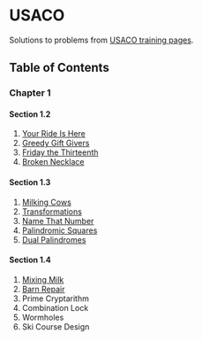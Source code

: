 # USACO

Solutions to problems from [USACO training pages](train.usaco.org).

## Table of Contents

### Chapter 1

#### Section 1.2

1. [Your Ride Is Here](ride.py)
1. [Greedy Gift Givers](gift1.py)
1. [Friday the Thirteenth](friday.py)
1. [Broken Necklace](beads.py)

#### Section 1.3

1. [Milking Cows](milk2.py)
1. [Transformations](transform.py)
1. [Name That Number](namenum.py)
1. [Palindromic Squares](palsquare.py)
1. [Dual Palindromes](dualpal.py)

#### Section 1.4

1. [Mixing Milk](milk.py)
1. [Barn Repair](barn1.py)
1. Prime Cryptarithm
1. Combination Lock
1. Wormholes
1. Ski Course Design
